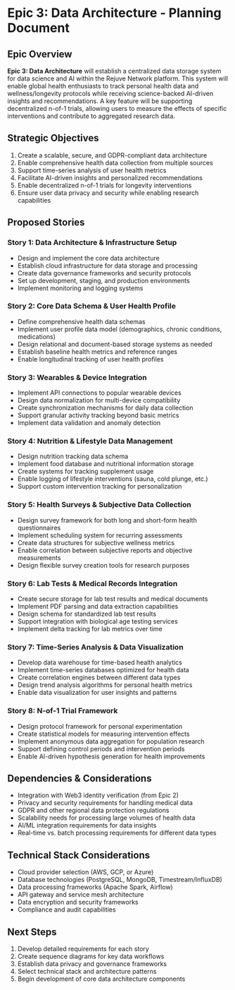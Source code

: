 # Epic 3: Data Architecture - Planning Document

## Epic Overview

**Epic 3: Data Architecture** will establish a centralized data storage system for data science and AI within the Rejuve Network platform. This system will enable global health enthusiasts to track personal health data and wellness/longevity protocols while receiving science-backed AI-driven insights and recommendations. A key feature will be supporting decentralized n-of-1 trials, allowing users to measure the effects of specific interventions and contribute to aggregated research data.

## Strategic Objectives

1. Create a scalable, secure, and GDPR-compliant data architecture
2. Enable comprehensive health data collection from multiple sources
3. Support time-series analysis of user health metrics
4. Facilitate AI-driven insights and personalized recommendations
5. Enable decentralized n-of-1 trials for longevity interventions
6. Ensure user data privacy and security while enabling research capabilities

## Proposed Stories

### Story 1: Data Architecture & Infrastructure Setup
- Design and implement the core data architecture
- Establish cloud infrastructure for data storage and processing
- Create data governance frameworks and security protocols
- Set up development, staging, and production environments
- Implement monitoring and logging systems

### Story 2: Core Data Schema & User Health Profile
- Define comprehensive health data schemas
- Implement user profile data model (demographics, chronic conditions, medications)
- Design relational and document-based storage systems as needed
- Establish baseline health metrics and reference ranges
- Enable longitudinal tracking of user health profiles

### Story 3: Wearables & Device Integration
- Implement API connections to popular wearable devices
- Design data normalization for multi-device compatibility
- Create synchronization mechanisms for daily data collection
- Support granular activity tracking beyond basic metrics
- Implement data validation and anomaly detection

### Story 4: Nutrition & Lifestyle Data Management
- Design nutrition tracking data schema
- Implement food database and nutritional information storage
- Create systems for tracking supplement usage
- Enable logging of lifestyle interventions (sauna, cold plunge, etc.)
- Support custom intervention tracking for personalization

### Story 5: Health Surveys & Subjective Data Collection
- Design survey framework for both long and short-form health questionnaires
- Implement scheduling system for recurring assessments
- Create data structures for subjective wellness metrics
- Enable correlation between subjective reports and objective measurements
- Design flexible survey creation tools for research purposes

### Story 6: Lab Tests & Medical Records Integration
- Create secure storage for lab test results and medical documents
- Implement PDF parsing and data extraction capabilities
- Design schema for standardized lab test results
- Support integration with biological age testing services
- Implement delta tracking for lab metrics over time

### Story 7: Time-Series Analysis & Data Visualization
- Develop data warehouse for time-based health analytics
- Implement time-series databases optimized for health data
- Create correlation engines between different data types
- Design trend analysis algorithms for personal health metrics
- Enable data visualization for user insights and patterns

### Story 8: N-of-1 Trial Framework
- Design protocol framework for personal experimentation
- Create statistical models for measuring intervention effects
- Implement anonymous data aggregation for population research
- Support defining control periods and intervention periods
- Enable AI-driven hypothesis generation for health improvements

## Dependencies & Considerations

- Integration with Web3 identity verification (from Epic 2)
- Privacy and security requirements for handling medical data
- GDPR and other regional data protection regulations
- Scalability needs for processing large volumes of health data
- AI/ML integration requirements for data insights
- Real-time vs. batch processing requirements for different data types

## Technical Stack Considerations

- Cloud provider selection (AWS, GCP, or Azure)
- Database technologies (PostgreSQL, MongoDB, Timestream/InfluxDB)
- Data processing frameworks (Apache Spark, Airflow)
- API gateway and service mesh architecture
- Data encryption and security frameworks
- Compliance and audit capabilities

## Next Steps

1. Develop detailed requirements for each story
2. Create sequence diagrams for key data workflows
3. Establish data privacy and governance frameworks
4. Select technical stack and architecture patterns
5. Begin development of core data architecture components
